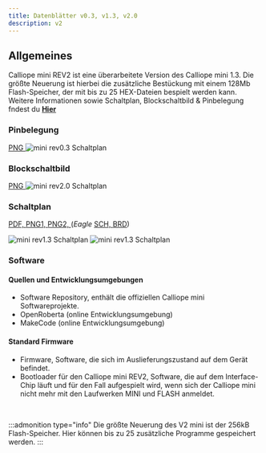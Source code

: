```yaml
---
title: Datenblätter v0.3, v1.3, v2.0
description: v2
---
```


<script>
import MiniRevSchaltplanPNG1 from '$img/datenblaetter/Calliope mini rev2.0_schaltplan1.png';
import MiniRevSchaltplanPNG2 from '$img/datenblaetter/Calliope mini rev2.0-2_schaltplan2.png';
import MiniRevBlock from '$img/datenblaetter/Calliope-mini-v2.0_Blockschaltbild-01.png';
import MiniRevPins from '$img/datenblaetter/Calliope_mini_2.0_pinout_fin.jpg';
</script> 

## Allgemeines

Calliope mini REV2 ist eine überarbeitete Version des Calliope mini 1.3. Die größte Neuerung ist hierbei die zusätzliche Bestückung mit einem 128Mb Flash-Speicher, der mit bis zu 25 HEX-Dateien bespielt werden kann.  
Weitere Informationen sowie Schaltplan, Blockschaltbild & Pinbelegung fndest du **[Hier](https://calliope-mini.github.io/v20/)** 


[comment]: <> (Warum 8 - 11 IO Pins? Ich zähle mehr, was heißt je nach Softwarkonfiguration? )
[comment]: <> (Ich würde die seriellen Schnittstellen und Protokolle extra behandeln als neuen Unterpunkt)

### Pinbelegung

<a href={MiniRevPins} target="_blank">PNG <a>
<img src={MiniRevPins} alt="mini rev0.3 Schaltplan" />

### Blockschaltbild

<a href={MiniRevBlock} target="_blank">PNG <a>
<img src={MiniRevBlock} alt="mini rev2.0 Schaltplan" />

### Schaltplan

<a href="/datenblaetter/Calliope mini rev2.0_schaltplan.pdf" target="_blank">PDF, <a> 
<a href={MiniRevSchaltplanPNG1} target="_blank">PNG1, <a>
<a href={MiniRevSchaltplanPNG2} target="_blank">PNG2, <a>
(*Eagle* 
<a href="/datenblaetter/Calliope mini rev2.0_schaltplan.sch" download target="_blank">SCH, <a>
<a href="/datenblaetter/Calliope mini rev2.0_schaltplan.brd" download target="_blank">BRD<a>)

<img src={MiniRevSchaltplanPNG1} alt="mini rev1.3 Schaltplan" />
<img src={MiniRevSchaltplanPNG2} alt="mini rev1.3 Schaltplan" />



### Software
  
#### Quellen und Entwicklungsumgebungen

- Software Repository, enthält die offiziellen Calliope mini Softwareprojekte.
- OpenRoberta (online Entwicklungsumgebung)
- MakeCode (online Entwicklungsumgebung)

#### Standard Firmware

- Firmware, Software, die sich im Auslieferungszustand auf dem Gerät befindet.
- Bootloader für den Calliope mini REV2, Software, die auf dem Interface-Chip läuft und für den Fall aufgespielt wird, wenn sich der Calliope mini nicht mehr mit den Laufwerken MINI und FLASH anmeldet. 

<br>

:::admonition type="info"
Die größte Neuerung des V2 mini ist der 256kB Flash-Speicher. Hier können bis zu 25 zusätzliche Programme gespeichert werden.
:::
